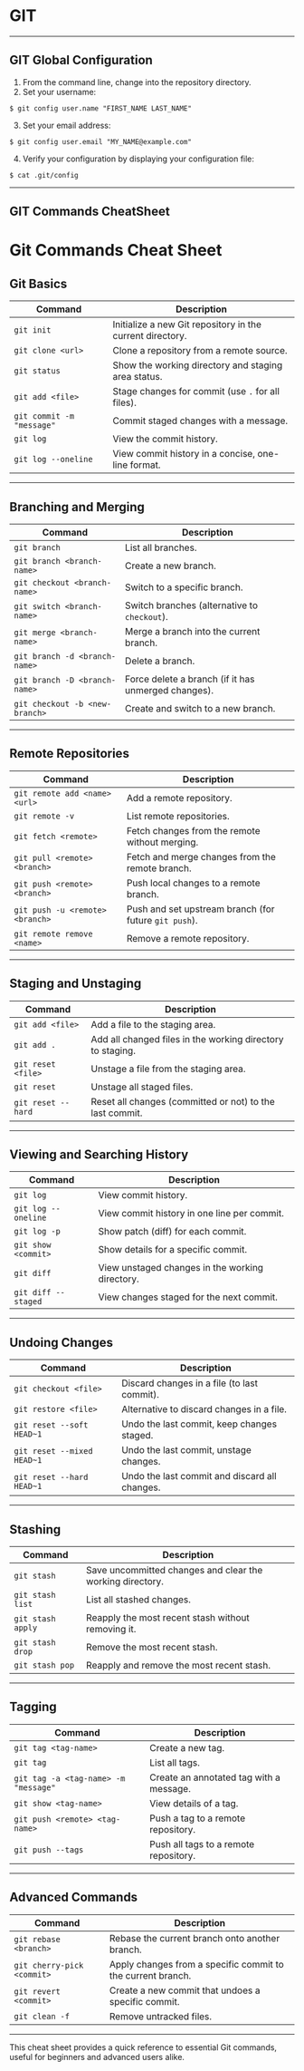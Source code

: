 # GIT 
----------------------

## GIT Global Configuration
1. From the command line, change into the repository directory.
2. Set your username:
```console
$ git config user.name "FIRST_NAME LAST_NAME"
```
3. Set your email address:
```console
$ git config user.email "MY_NAME@example.com"
```
4. Verify your configuration by displaying your configuration file:
```console
$ cat .git/config
```
------------------------------
## GIT Commands CheatSheet

# Git Commands Cheat Sheet

## Git Basics

| Command                     | Description                                                          |
|-----------------------------|----------------------------------------------------------------------|
| `git init`                  | Initialize a new Git repository in the current directory.           |
| `git clone <url>`           | Clone a repository from a remote source.                            |
| `git status`                | Show the working directory and staging area status.                 |
| `git add <file>`            | Stage changes for commit (use `.` for all files).                   |
| `git commit -m "message"`   | Commit staged changes with a message.                               |
| `git log`                   | View the commit history.                                            |
| `git log --oneline`         | View commit history in a concise, one-line format.                  |

---

## Branching and Merging

| Command                          | Description                                                 |
|----------------------------------|-------------------------------------------------------------|
| `git branch`                     | List all branches.                                          |
| `git branch <branch-name>`       | Create a new branch.                                        |
| `git checkout <branch-name>`     | Switch to a specific branch.                                |
| `git switch <branch-name>`       | Switch branches (alternative to `checkout`).                |
| `git merge <branch-name>`        | Merge a branch into the current branch.                     |
| `git branch -d <branch-name>`    | Delete a branch.                                            |
| `git branch -D <branch-name>`    | Force delete a branch (if it has unmerged changes).         |
| `git checkout -b <new-branch>`   | Create and switch to a new branch.                          |

---

## Remote Repositories

| Command                                | Description                                                   |
|----------------------------------------|---------------------------------------------------------------|
| `git remote add <name> <url>`          | Add a remote repository.                                      |
| `git remote -v`                        | List remote repositories.                                     |
| `git fetch <remote>`                   | Fetch changes from the remote without merging.                |
| `git pull <remote> <branch>`           | Fetch and merge changes from the remote branch.               |
| `git push <remote> <branch>`           | Push local changes to a remote branch.                        |
| `git push -u <remote> <branch>`        | Push and set upstream branch (for future `git push`).         |
| `git remote remove <name>`             | Remove a remote repository.                                   |

---

## Staging and Unstaging

| Command                                  | Description                                                  |
|------------------------------------------|--------------------------------------------------------------|
| `git add <file>`                         | Add a file to the staging area.                              |
| `git add .`                              | Add all changed files in the working directory to staging.   |
| `git reset <file>`                       | Unstage a file from the staging area.                        |
| `git reset`                              | Unstage all staged files.                                    |
| `git reset --hard`                       | Reset all changes (committed or not) to the last commit.     |

---

## Viewing and Searching History

| Command                                     | Description                                                  |
|---------------------------------------------|--------------------------------------------------------------|
| `git log`                                   | View commit history.                                         |
| `git log --oneline`                         | View commit history in one line per commit.                  |
| `git log -p`                                | Show patch (diff) for each commit.                           |
| `git show <commit>`                         | Show details for a specific commit.                          |
| `git diff`                                  | View unstaged changes in the working directory.              |
| `git diff --staged`                         | View changes staged for the next commit.                     |

---

## Undoing Changes

| Command                                   | Description                                                  |
|-------------------------------------------|--------------------------------------------------------------|
| `git checkout <file>`                     | Discard changes in a file (to last commit).                  |
| `git restore <file>`                      | Alternative to discard changes in a file.                    |
| `git reset --soft HEAD~1`                 | Undo the last commit, keep changes staged.                   |
| `git reset --mixed HEAD~1`                | Undo the last commit, unstage changes.                       |
| `git reset --hard HEAD~1`                 | Undo the last commit and discard all changes.                |

---

## Stashing

| Command                          | Description                                                  |
|----------------------------------|--------------------------------------------------------------|
| `git stash`                      | Save uncommitted changes and clear the working directory.    |
| `git stash list`                 | List all stashed changes.                                    |
| `git stash apply`                | Reapply the most recent stash without removing it.           |
| `git stash drop`                 | Remove the most recent stash.                                |
| `git stash pop`                  | Reapply and remove the most recent stash.                    |

---

## Tagging

| Command                              | Description                                               |
|--------------------------------------|-----------------------------------------------------------|
| `git tag <tag-name>`                 | Create a new tag.                                         |
| `git tag`                            | List all tags.                                            |
| `git tag -a <tag-name> -m "message"` | Create an annotated tag with a message.                   |
| `git show <tag-name>`                | View details of a tag.                                    |
| `git push <remote> <tag-name>`       | Push a tag to a remote repository.                        |
| `git push --tags`                    | Push all tags to a remote repository.                     |

---

## Advanced Commands

| Command                                     | Description                                                  |
|---------------------------------------------|--------------------------------------------------------------|
| `git rebase <branch>`                       | Rebase the current branch onto another branch.               |
| `git cherry-pick <commit>`                  | Apply changes from a specific commit to the current branch.  |
| `git revert <commit>`                       | Create a new commit that undoes a specific commit.           |
| `git clean -f`                              | Remove untracked files.                                      |

---

This cheat sheet provides a quick reference to essential Git commands, useful for beginners and advanced users alike.
